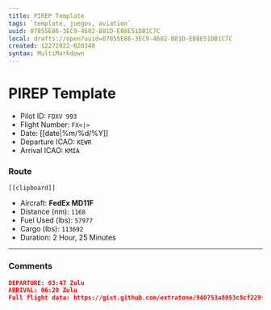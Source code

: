 ```yaml
---
title: PIREP Template
tags: `template, juegos, aviation`
uuid: 07855E86-3EC9-4682-B81D-EB8E51DB1C7C
local: drafts://open?uuid=07855E86-3EC9-4682-B81D-EB8E51DB1C7C
created: 12272022-020348
syntax: MultiMarkdown
---
```

 # PIREP Template

- Pilot ID: `FDXV 993`
- Flight Number: `FX<|>`
- Date: [[date|%m/%d/%Y]]
- Departure ICAO: `KEWR`
- Arrival ICAO: `KMIA`

### Route

```
[[clipboard]]
```

- Aircraft: **FedEx MD11F**
- Distance (nm): `1168`
- Fuel Used (lbs): `57977`
- Cargo (lbs): `113692`
- Duration: 2 Hour, 25 Minutes

----

### Comments

```json
DEPARTURE: 03:47 Zulu
ARRIVAL: 06:20 Zulu
Full flight data: https://gist.github.com/extratone/940753a8053c8cf229f5e0a23be9d54a
```